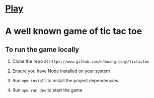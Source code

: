 # <a href="https://tictactoe.tonynguyen61.com" target="_blank" rel="noopener noreferrer">Play</a>

# A well known game of tic tac toe

## To run the game locally

1. Clone the repo at `https://www.github.com/nhhoang-tony/tictactoe`  

2. Ensure you have Node installed on your system  

3. Run `npm install` to install the project dependencies.  

4. Run `npm run dev` to start the game  
